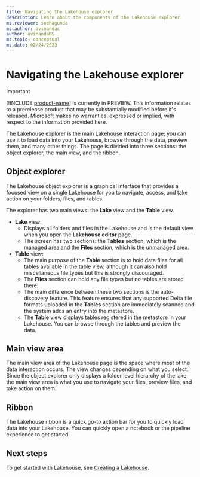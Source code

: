 ```yaml
---
title: Navigating the Lakehouse explorer
description: Learn about the components of the Lakehouse explorer.
ms.reviewer: snehagunda
ms.author: avinandac
author: avinandaMS
ms.topic: conceptual
ms.date: 02/24/2023
---
```


# Navigating the Lakehouse explorer

> [!IMPORTANT]
> [!INCLUDE [product-name](../includes/product-name.md)] is currently in PREVIEW. This information relates to a prerelease product that may be substantially modified before it's released. Microsoft makes no warranties, expressed or implied, with respect to the information provided here.

The Lakehouse explorer is the main Lakehouse interaction page; you can use it to load data into your Lakehouse, browse through the data, preview them, and many other things. The page is divided into three sections: the object explorer, the main view, and the ribbon.

## Object explorer

The Lakehouse object explorer is a graphical interface that provides a focused view on a single Lakehouse for you to navigate, access, and take action on your folders, files, and tables.

The explorer has two main views: the **Lake** view and the **Table** view.

- **Lake** view:
  - Displays all folders and files in the Lakehouse and is the default view when you open the **Lakehouse editor** page.
  - The screen has two sections: the **Tables** section, which is the managed area and the **Files** section, which is the unmanaged area.
- **Table** view:
  - The main purpose of the **Table** section is to hold data files for all tables available in the table view, although it can also hold miscellaneous file types but this is strongly discouraged.
  - The **Files** section can hold any file types but no tables are stored there.
  - The main difference between these two sections is the auto-discovery feature. This feature ensures that any supported Delta file formats uploaded in the **Tables** section are immediately scanned and the system adds an entry into the metastore.
  - The **Table** view displays tables registered in the metastore in your Lakehouse. You can browse through the tables and preview the data.

## Main view area

The main view area of the Lakehouse page is the space where most of the data interaction occurs. The view changes depending on what you select. Since the object explorer only displays a folder level hierarchy of the lake, the main view area is what you use to navigate your files, preview files, and take action on them.

## Ribbon

The Lakehouse ribbon is a quick go-to action bar for you to quickly load data into your Lakehouse. You can quickly open a notebook or the pipeline experience to get started.

## Next steps

To get started with Lakehouse, see [Creating a Lakehouse](create-lakehouse.md).
